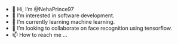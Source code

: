 - 👋 Hi, I’m @NehaPrince97
- 👀 I’m interested in software development.
- 🌱 I’m currently learning machine learning.
- 💞️ I’m looking to collaborate on face recognition using tensorflow.
- 📫 How to reach me ...

<!---
NehaPrince97/NehaPrince97 is a ✨ special ✨ repository because its `README.md` (this file) appears on your GitHub profile.
You can click the Preview link to take a look at your changes.
--->
